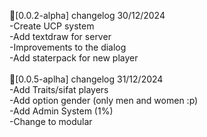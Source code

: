 📰[0.0.2-alpha] changelog 30/12/2024 <br/>
-Create UCP system <br/>
-Add textdraw for server <br/>
-Improvements to the dialog <br/>
-Add staterpack for new player <br/>
<br/>
📰[0.0.5-aplha] changelog 31/12/2024 </br>
-Add Traits/sifat players <br/>
-Add option gender (only men and women :p) <br/>
-Add Admin System (1%) <br/>
-Change to modular <br/>
<br/>
